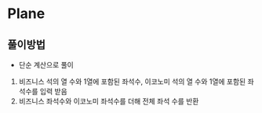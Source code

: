 # Plane
## 풀이방법
- 단순 계산으로 풀이
1. 비즈니스 석의 열 수와 1열에 포함된 좌석수, 이코노미 석의 열 수와 1열에 포함된 좌석수를 입력 받음
2. 비즈니스 좌석수와 이코노미 좌석수를 더해 전체 좌석 수를 반환